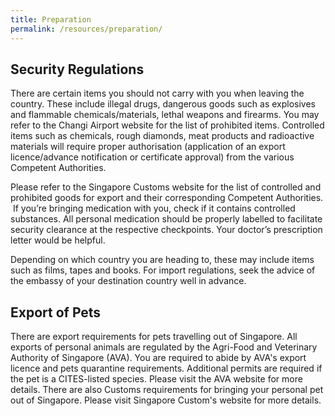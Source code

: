 ```yaml
---
title: Preparation
permalink: /resources/preparation/
---
```

## Security Regulations

There are certain items you should not carry with you when leaving the country. These include illegal drugs, dangerous goods such as explosives and flammable chemicals/materials, lethal weapons and firearms. You may refer to the Changi Airport website for the list of prohibited items. Controlled items such as chemicals, rough diamonds, meat products and radioactive materials will require proper authorisation (application of an export licence/advance notification or certificate approval) from the various Competent Authorities.

Please refer to the Singapore Customs website for the list of controlled and prohibited goods for export and their corresponding Competent Authorities.
​
If you’re bringing medication with you, check if it contains controlled substances. All personal medication should be properly labelled to facilitate security clearance at the respective checkpoints. Your doctor’s prescription letter would be helpful.  

Depending on which country you are heading to, these may include items such as films, tapes and books. For import regulations, seek the advice of the embassy of your destination country well in advance.

## Export of Pets

There are export requirements for pets travelling out of Singapore. All exports of personal animals are regulated by the Agri-Food and Veterinary Authority of Singapore (AVA). You are required to abide by AVA's export licence and pets quarantine requirements. Additional permits are required if the pet is a CITES-listed species. Please visit the AVA website for more details. There are also Customs requirements for bringing your personal pet out of Singapore. Please visit Singapore Custom's website for more details.

